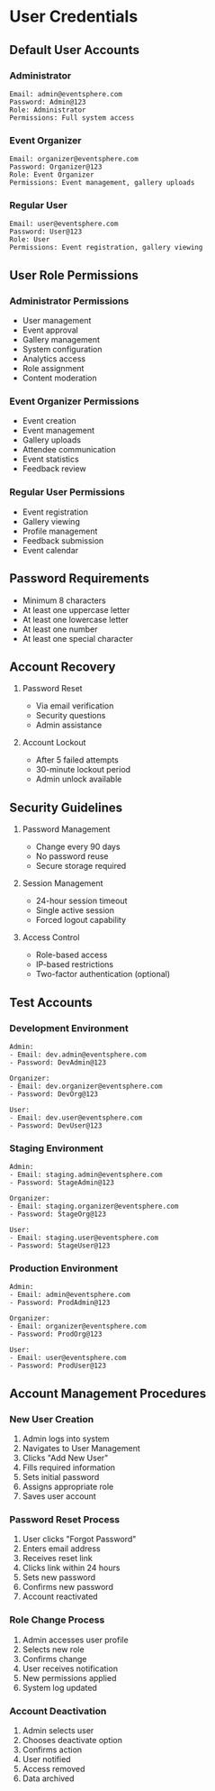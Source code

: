 # User Credentials

## Default User Accounts

### Administrator
```
Email: admin@eventsphere.com
Password: Admin@123
Role: Administrator
Permissions: Full system access
```

### Event Organizer
```
Email: organizer@eventsphere.com
Password: Organizer@123
Role: Event Organizer
Permissions: Event management, gallery uploads
```

### Regular User
```
Email: user@eventsphere.com
Password: User@123
Role: User
Permissions: Event registration, gallery viewing
```

## User Role Permissions

### Administrator Permissions
- User management
- Event approval
- Gallery management
- System configuration
- Analytics access
- Role assignment
- Content moderation

### Event Organizer Permissions
- Event creation
- Event management
- Gallery uploads
- Attendee communication
- Event statistics
- Feedback review

### Regular User Permissions
- Event registration
- Gallery viewing
- Profile management
- Feedback submission
- Event calendar

## Password Requirements
- Minimum 8 characters
- At least one uppercase letter
- At least one lowercase letter
- At least one number
- At least one special character

## Account Recovery
1. Password Reset
   - Via email verification
   - Security questions
   - Admin assistance

2. Account Lockout
   - After 5 failed attempts
   - 30-minute lockout period
   - Admin unlock available

## Security Guidelines
1. Password Management
   - Change every 90 days
   - No password reuse
   - Secure storage required

2. Session Management
   - 24-hour session timeout
   - Single active session
   - Forced logout capability

3. Access Control
   - Role-based access
   - IP-based restrictions
   - Two-factor authentication (optional)

## Test Accounts

### Development Environment
```
Admin:
- Email: dev.admin@eventsphere.com
- Password: DevAdmin@123

Organizer:
- Email: dev.organizer@eventsphere.com
- Password: DevOrg@123

User:
- Email: dev.user@eventsphere.com
- Password: DevUser@123
```

### Staging Environment
```
Admin:
- Email: staging.admin@eventsphere.com
- Password: StageAdmin@123

Organizer:
- Email: staging.organizer@eventsphere.com
- Password: StageOrg@123

User:
- Email: staging.user@eventsphere.com
- Password: StageUser@123
```

### Production Environment
```
Admin:
- Email: admin@eventsphere.com
- Password: ProdAdmin@123

Organizer:
- Email: organizer@eventsphere.com
- Password: ProdOrg@123

User:
- Email: user@eventsphere.com
- Password: ProdUser@123
```

## Account Management Procedures

### New User Creation
1. Admin logs into system
2. Navigates to User Management
3. Clicks "Add New User"
4. Fills required information
5. Sets initial password
6. Assigns appropriate role
7. Saves user account

### Password Reset Process
1. User clicks "Forgot Password"
2. Enters email address
3. Receives reset link
4. Clicks link within 24 hours
5. Sets new password
6. Confirms new password
7. Account reactivated

### Role Change Process
1. Admin accesses user profile
2. Selects new role
3. Confirms change
4. User receives notification
5. New permissions applied
6. System log updated

### Account Deactivation
1. Admin selects user
2. Chooses deactivate option
3. Confirms action
4. User notified
5. Access removed
6. Data archived